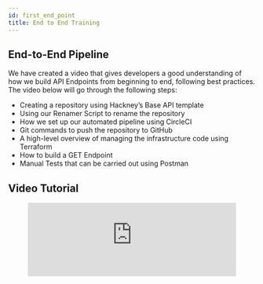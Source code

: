```yaml
---
id: first_end_point
title: End to End Training
---
```

## End-to-End Pipeline
We have created a video that gives developers a good understanding of how we build API Endpoints from beginning to end, following best practices. The video below will go through the following steps:

- Creating a repository using Hackney’s Base API template
- Using our Renamer Script to rename the repository
- How we set up our automated pipeline using CircleCI 
- Git commands to push the repository to GitHub
- A high-level overview of managing the infrastructure code using Terraform
- How to build a GET Endpoint 
- Manual Tests that can be carried out using Postman 

##  Video Tutorial
 
<figure class="video-container">
  <iframe width="100%" src="https://www.youtube.com/embed/ue2OGXFmoYg" title="YouTube video player" frameborder="0" allow="accelerometer; autoplay; clipboard-write; encrypted-media; gyroscope; picture-in-picture" allowfullscreen></iframe>
</figure>
